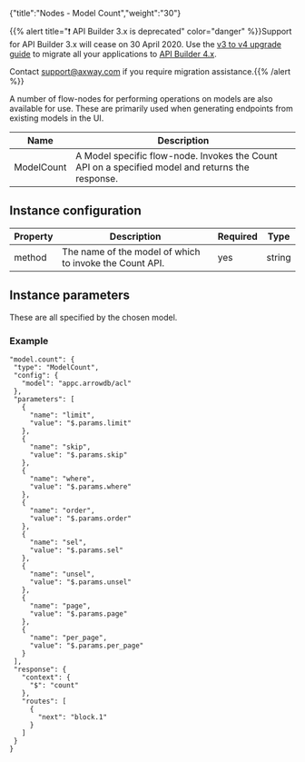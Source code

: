 {"title":"Nodes - Model Count","weight":"30"}

{{% alert title="❗️ API Builder 3.x is deprecated" color="danger" %}}Support for API Builder 3.x will cease on 30 April 2020. Use the [v3 to v4 upgrade guide](https://docs.axway.com/bundle/API_Builder_4x_allOS_en/page/api_builder_v3_to_v4_upgrade_guide.html) to migrate all your applications to [API Builder 4.x](https://docs.axway.com/bundle/API_Builder_4x_allOS_en/page/api_builder_getting_started_guide.html).

Contact [support@axway.com](mailto:support@axway.com) if you require migration assistance.{{% /alert %}}

A number of flow-nodes for performing operations on models are also available for use. These are primarily used when generating endpoints from existing models in the UI.

| Name | Description |
| --- | --- |
| ModelCount | A Model specific flow-node. Invokes the Count API on a specified model and returns the response. |

## Instance configuration

| Property | Description | Required | Type |
| --- | --- | --- | --- |
| method | The name of the model of which to invoke the Count API. | yes | string |

## Instance parameters

These are all specified by the chosen model.

### Example

```
"model.count": {
 "type": "ModelCount",
 "config": {
   "model": "appc.arrowdb/acl"
 },
 "parameters": [
   {
     "name": "limit",
     "value": "$.params.limit"
   },
   {
     "name": "skip",
     "value": "$.params.skip"
   },
   {
     "name": "where",
     "value": "$.params.where"
   },
   {
     "name": "order",
     "value": "$.params.order"
   },
   {
     "name": "sel",
     "value": "$.params.sel"
   },
   {
     "name": "unsel",
     "value": "$.params.unsel"
   },
   {
     "name": "page",
     "value": "$.params.page"
   },
   {
     "name": "per_page",
     "value": "$.params.per_page"
   }
 ],
 "response": {
   "context": {
     "$": "count"
   },
   "routes": [
     {
       "next": "block.1"
     }
   ]
 }
}
```
